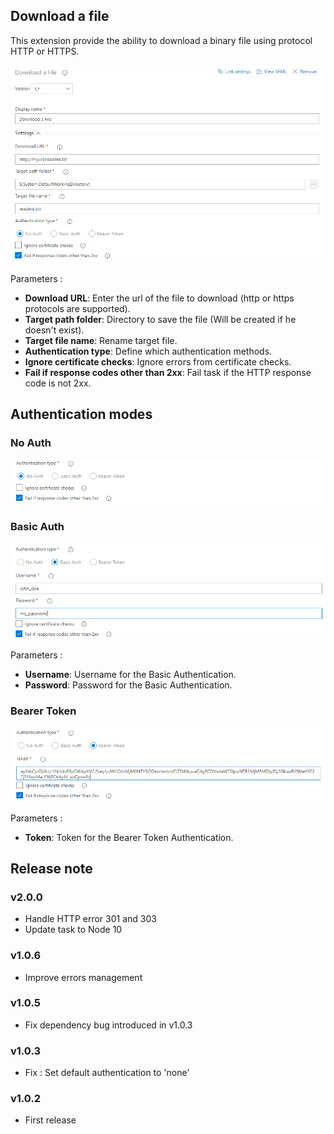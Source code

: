 ## Download a file
This extension provide the ability to download a binary file using protocol HTTP or HTTPS.

![Main](screenshots/main.png)

Parameters :
- **Download URL**: Enter the url of the file to download (http or https protocols are supported).
- **Target path folder**: Directory to save the file (Will be created if he doesn\'t exist).
- **Target file name**: Rename target file.
- **Authentication type**: Define which authentication methods.
- **Ignore certificate checks**: Ignore errors from certificate checks.
- **Fail if response codes other than 2xx**: Fail task if the HTTP response code is not 2xx.

## Authentication modes

### No Auth

![No Auth](screenshots/auth_none.png)


### Basic Auth

![Basic Auth](screenshots/auth_basic.png)

Parameters :
- **Username**: Username for the Basic Authentication.
- **Password**: Password for the Basic Authentication.


### Bearer Token

![Basic Auth](screenshots/auth_bearer.png)

Parameters :
- **Token**: Token for the Bearer Token Authentication.


## Release note

### v2.0.0
- Handle HTTP error 301 and 303
- Update task to Node 10

### v1.0.6
- Improve errors management

### v1.0.5
- Fix dependency bug introduced in v1.0.3

### v1.0.3
- Fix : Set default authentication to 'none'

### v1.0.2
- First release